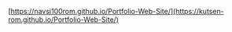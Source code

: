[https://navsi100rom.github.io/Portfolio-Web-Site/](https://kutsen-rom.github.io/Portfolio-Web-Site/)
